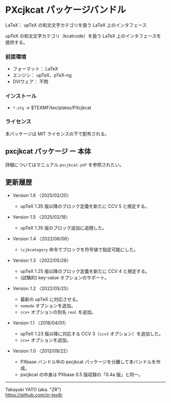 PXcjkcat パッケージバンドル
===========================

LaTeX： upTeX の和文文字カテゴリを扱う LaTeX 上のインタフェース

upTeX の和文文字カテゴリ（kcatcode）を扱う LaTeX 上のインタフェースを
提供する。

### 前提環境

  * フォーマット： LaTeX
  * エンジン： upTeX、pTeX-ng
  * DVIウェア： 不問

### インストール

  - `*.sty` → $TEXMF/tex/platex/PXcjkcat

### ライセンス

本パッケージは MIT ライセンスの下で配布される。


pxcjkcat パッケージ ー 本体
---------------------------

詳細についてはマニュアル `pxcjkcat.pdf` を参照されたい。


更新履歴
--------

  * Version 1.6  〈2025/02/20〉
      - upTeX 1.35 版以降のブロック定義を新たに CCV 5 と規定する。

  * Version 1.5  〈2025/02/18〉
      - upTeX 1.35 版のブロック追加に追随した。

  * Version 1.4  〈2022/06/06〉
      - `\cjkcategory` 命令でブロックを符号値で指定可能にした。

  * Version 1.3  〈2022/05/28〉
      - upTeX 1.25 版以降のブロック定義を新たに CCV 4 と規定する。
      - (試験的) key-value オプションのサポート。

  * Version 1.2  〈2022/05/25〉
      - 最新の upTeX に対応させる。
      - `nomode` オプションを追加。
      - `ccv+` オプションの別名 `real` を追加。

  * Version 1.1  〈2018/04/01〉
      - upTeX 1.23 版以降に対応する CCV 3（`ccv3` オプション）を追加した。
      - `ccv+` オプションを追加。

  * Version 1.0  〈2012/09/22〉
      - PXbase バンドル中の pxcjkcat パッケージを分離して本バンドルを作成。
      - pxcjkcat の中身は PXbase 0.5 版収録の「0.4a 版」と同一。

--------------------
Takayuki YATO (aka. "ZR")  
https://github.com/zr-tex8r
